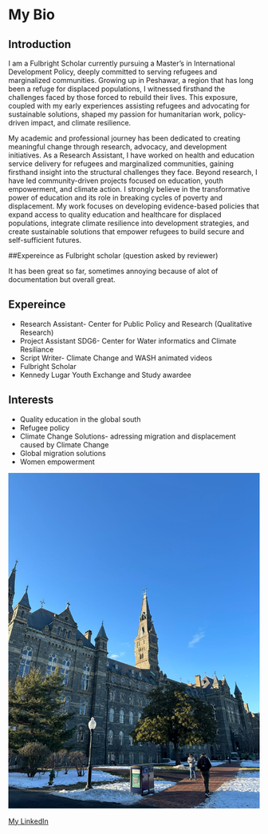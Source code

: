 # My Bio 

## Introduction

I am a Fulbright Scholar currently pursuing a Master’s in International Development Policy, deeply committed to serving refugees and marginalized communities. Growing up in Peshawar, a region that has long been a refuge for displaced populations, I witnessed firsthand the challenges faced by those forced to rebuild their lives. This exposure, coupled with my early experiences assisting refugees and advocating for sustainable solutions, shaped my passion for humanitarian work, policy-driven impact, and climate resilience.

My academic and professional journey has been dedicated to creating meaningful change through research, advocacy, and development initiatives. As a Research Assistant, I have worked on health and education service delivery for refugees and marginalized communities, gaining firsthand insight into the structural challenges they face. Beyond research, I have led community-driven projects focused on education, youth empowerment, and climate action. I strongly believe in the transformative power of education and its role in breaking cycles of poverty and displacement. My work focuses on developing evidence-based policies that expand access to quality education and healthcare for displaced populations, integrate climate resilience into development strategies, and create sustainable solutions that empower refugees to build secure and self-sufficient futures.

##Expereince as Fulbright scholar (question asked by reviewer)

It has been great so far, sometimes annoying because of alot of documentation but overall great. 

## Expereince 
- Research Assistant- Center for Public Policy and Research (Qualitative Research)
- Project Assistant SDG6- Center for Water informatics and Climate Resiliance 
- Script Writer- Climate Change and WASH animated videos 
- Fulbright Scholar 
- Kennedy Lugar Youth Exchange and Study awardee 


## Interests
- Quality education in the global south 
- Refugee policy
- Climate Change Solutions- adressing migration and displacement caused by Climate Change 
- Global migration solutions
- Women empowerment


![WhatsApp Image](https://github.com/gui2de/ppol6818-mk2417/raw/main/WhatsApp%20Image%202025-01-28%20at%2012.15.37%20AM.jpeg)



[My LinkedIn](https://www.linkedin.com/in/mehria-khan-91197521a?utm_source=share&utm_campaign=share_via&utm_content=profile&utm_medium=ios_app)




